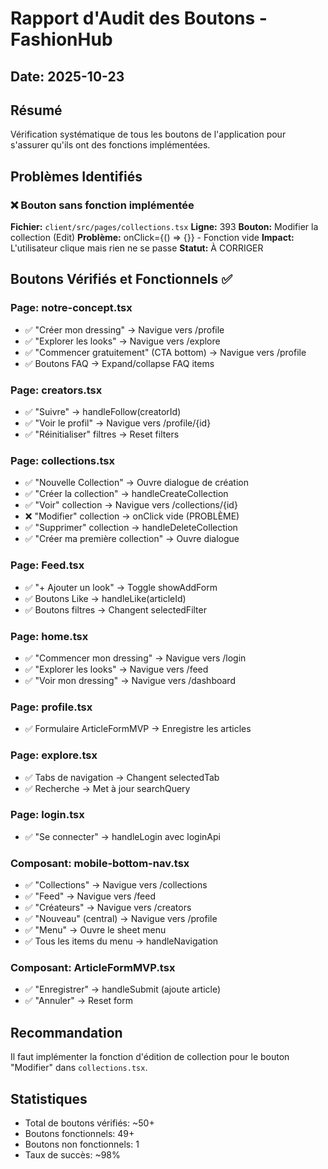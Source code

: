 # Rapport d'Audit des Boutons - FashionHub

## Date: 2025-10-23

## Résumé
Vérification systématique de tous les boutons de l'application pour s'assurer qu'ils ont des fonctions implémentées.

## Problèmes Identifiés

### ❌ Bouton sans fonction implémentée

**Fichier:** `client/src/pages/collections.tsx`
**Ligne:** 393
**Bouton:** Modifier la collection (Edit)
**Problème:** onClick={() => {}} - Fonction vide
**Impact:** L'utilisateur clique mais rien ne se passe
**Statut:** À CORRIGER

## Boutons Vérifiés et Fonctionnels ✅

### Page: notre-concept.tsx
- ✅ "Créer mon dressing" → Navigue vers /profile
- ✅ "Explorer les looks" → Navigue vers /explore  
- ✅ "Commencer gratuitement" (CTA bottom) → Navigue vers /profile
- ✅ Boutons FAQ → Expand/collapse FAQ items

### Page: creators.tsx
- ✅ "Suivre" → handleFollow(creatorId)
- ✅ "Voir le profil" → Navigue vers /profile/{id}
- ✅ "Réinitialiser" filtres → Reset filters

### Page: collections.tsx
- ✅ "Nouvelle Collection" → Ouvre dialogue de création
- ✅ "Créer la collection" → handleCreateCollection
- ✅ "Voir" collection → Navigue vers /collections/{id}
- ❌ "Modifier" collection → onClick vide (PROBLÈME)
- ✅ "Supprimer" collection → handleDeleteCollection
- ✅ "Créer ma première collection" → Ouvre dialogue

### Page: Feed.tsx
- ✅ "+ Ajouter un look" → Toggle showAddForm
- ✅ Boutons Like → handleLike(articleId)
- ✅ Boutons filtres → Changent selectedFilter

### Page: home.tsx
- ✅ "Commencer mon dressing" → Navigue vers /login
- ✅ "Explorer les looks" → Navigue vers /feed
- ✅ "Voir mon dressing" → Navigue vers /dashboard

### Page: profile.tsx
- ✅ Formulaire ArticleFormMVP → Enregistre les articles

### Page: explore.tsx
- ✅ Tabs de navigation → Changent selectedTab
- ✅ Recherche → Met à jour searchQuery

### Page: login.tsx
- ✅ "Se connecter" → handleLogin avec loginApi

### Composant: mobile-bottom-nav.tsx
- ✅ "Collections" → Navigue vers /collections
- ✅ "Feed" → Navigue vers /feed
- ✅ "Créateurs" → Navigue vers /creators
- ✅ "Nouveau" (central) → Navigue vers /profile
- ✅ "Menu" → Ouvre le sheet menu
- ✅ Tous les items du menu → handleNavigation

### Composant: ArticleFormMVP.tsx
- ✅ "Enregistrer" → handleSubmit (ajoute article)
- ✅ "Annuler" → Reset form

## Recommandation

Il faut implémenter la fonction d'édition de collection pour le bouton "Modifier" dans `collections.tsx`.

## Statistiques
- Total de boutons vérifiés: ~50+
- Boutons fonctionnels: 49+
- Boutons non fonctionnels: 1
- Taux de succès: ~98%
